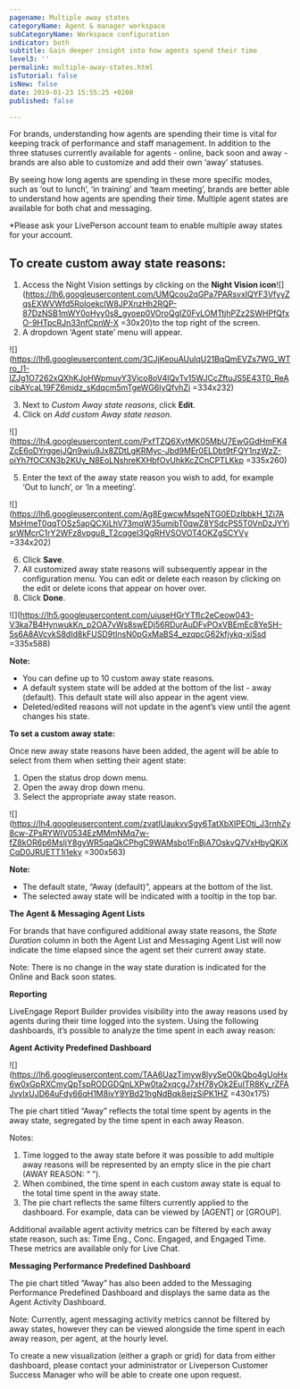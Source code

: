 ```yaml
---
pagename: Multiple away states
categoryName: Agent & manager workspace
subCategoryName: Workspace configuration
indicator: both
subtitle: Gain deeper insight into how agents spend their time
level3: ''
permalink: multiple-away-states.html
isTutorial: false
isNew: false
date: 2019-01-23 15:55:25 +0200
published: false

---
```

For brands, understanding how agents are spending their time is vital for keeping track of performance and staff management. In addition to the three statuses currently available for agents - online, back soon and away - brands are also able to customize and add their own ‘away’ statuses.

By seeing how long agents are spending in these more specific modes, such as ‘out to lunch’, ‘in training’ and ‘team meeting’, brands are better able to understand how agents are spending their time. Multiple agent states are available for both chat and messaging.

\*Please ask your LivePerson account team to enable multiple away states for your account.

## To create custom away state reasons:

1. Access the Night Vision settings by clicking on the **Night Vision icon**![](https://lh6.googleusercontent.com/UMQcou2qGPa7PARsvxIQYF3VfyyZqsEXWVWfd5RoIoekcIW8JPXnzHh2RQP-87DzNSB1mWY0oHyy0s8_gyoep0VOroQgIZ0FvLOMTtjhPZz2SWHPfQfxO-9HTpcRJn33nfCpnW-X =30x20)to the top right of the screen. 
2. A dropdown ‘Agent state’ menu will appear. 

![](https://lh6.googleusercontent.com/3CJjKeouAUulqU21BqQmEVZs7WG_WTro_I1-lZJg1O7262xQXhKJoHWpmuvY3Vico8oV4lQvTv15WJCcZftuJS5E43T0_ReAcibAYcaL19FZ6midz_sKdqcm5mTgeWG6lyQfvhZi =334x232)

3. Next to _Custom Away state reasons_, click **Edit**. 
4. Click on _Add custom Away state reason_.

![](https://lh4.googleusercontent.com/PxfTZQ6XvtMK05MbU7EwGGdHmFK4ZcE6oDYrggejJQn9wiu9Jx8ZDtLgKRMyc-Jbd9MEr0ELDbt9tFQY1nzWzZ-oiYh7fOCXN3b2KUy_N8EoLNshreKXHbfOvUhkKcZCnCPTLKkp =335x260)

5. Enter the text of the away state reason you wish to add, for example ‘Out to lunch’, or ‘In a meeting’.

![](https://lh6.googleusercontent.com/Ag8EgwcwMsqeNTG0EDzIbbkH_1Zi7AMsHmeT0qqTOSz5apQCXiLhV73mqW35umibT0qwZ8YSdcPS5T0VnDzJYYisrWMcrC1rY2WFz8vpgu8_T2cqgeI3QgRHVSOVOT4OKZgSCYVy =334x202)

6. Click **Save**.
7. All customized away state reasons will subsequently appear in the configuration menu. You can edit or delete each reason by clicking on the edit or delete icons that appear on hover over.
8. Click **Done**.

![](https://lh5.googleusercontent.com/uiuseHGrYTfIc2eCeow043-V3ka7B4HynwukKn_p2OA7vWs8swEDj56RDurAuDFvPOxVBEmEc8YeSH-5s6A8AVcvkS8dId8kFUSD9tInsN0pGxMaBS4_ezqpcG62kfjykq-xiSsd =335x588)

**Note:** 

* You can define up to 10 custom away state reasons.
* A default system state will be added at the bottom of the list - away (default). This default state will also appear in the agent view.
* Deleted/edited reasons will not update in the agent’s view until the agent changes his state.

**To set a custom away state:** 

Once new away state reasons have been added, the agent will be able to select from them when setting their agent state:

1. Open the status drop down menu.
2. Open the away drop down menu.
3. Select the appropriate away state reason.

![](https://lh4.googleusercontent.com/zvatlUaukvvSgy6TatXbXIPEOti_J3rnhZy8cw-ZPsRYWIV0534EzMMmNMq7w-fZ8kOR6p6MsIjY8gyWR5qaQkCPhgC9WAMsbo1FnBjA7OskvQ7VxHbyQKiXCqD0JRUETT1i1eky =300x563)

**Note:** 

* The default state, “Away (default)”, appears at the bottom of the list.
* The selected away state will be indicated with a tooltip in the top bar.

**The Agent & Messaging Agent Lists**

For brands that have configured additional away state reasons, the _State Duration_ column in both the Agent List and Messaging Agent List will now indicate the time elapsed since the agent set their current away state. 

Note: There is no change in the way state duration is indicated for the Online and Back soon states.

**Reporting**

LiveEngage Report Builder provides visibility into the away reasons used by agents during their time logged into the system. Using the following dashboards, it’s possible to analyze the time spent in each away reason:

**Agent Activity Predefined Dashboard**

![](https://lh6.googleusercontent.com/TAA6UazTimyw8lyySeO0kQbo4gUoHx6w0xGpRXCmyQpTspRODGDQnLXPw0ta2xqcgJ7xH78yOk2EuITR8Ky_rZFAJvylxUJD64uFdy66qH1M8ivY9YBd21hgNdBqk8ejzSiPK1HZ =430x175)

The pie chart titled “Away” reflects the total time spent by agents in the away state, segregated by the time spent in each away Reason.

Notes:

1. Time logged to the away state before it was possible to add multiple away reasons will be represented by an empty slice in the pie chart (AWAY REASON: “ ”).
2. When combined, the time spent in each custom away state is equal to the total time spent in the away state.
3. The pie chart reflects the same filters currently applied to the dashboard. For example, data can be viewed by \[AGENT\] or \[GROUP\].

Additional available agent activity metrics can be filtered by each away state reason, such as: Time Eng., Conc. Engaged, and Engaged Time. These metrics are available only for Live Chat.

**Messaging Performance Predefined Dashboard**

The pie chart titled “Away” has also been added to the Messaging Performance Predefined Dashboard and displays the same data as the Agent Activity Dashboard.

Note: Currently, agent messaging activity metrics cannot be filtered by away states, however they can be viewed alongside the time spent in each away reason, per agent, at the hourly level. 

To create a new visualization (either a graph or grid) for data from either dashboard, please contact your administrator or Liveperson Customer Success Manager who will be able to create one upon request. 